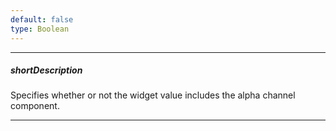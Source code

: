 ```yaml
---
default: false
type: Boolean
---
```

---
##### shortDescription
Specifies whether or not the widget value includes the alpha channel component.

---
